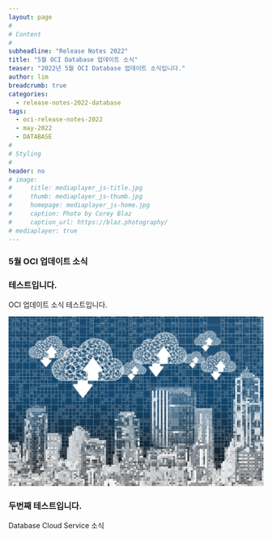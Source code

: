 ```yaml
---
layout: page
#
# Content
#
subheadline: "Release Notes 2022"
title: "5월 OCI Database 업데이트 소식"
teaser: "2022년 5월 OCI Database 업데이트 소식입니다."
author: lim
breadcrumb: true
categories:
  - release-notes-2022-database
tags:
  - oci-release-notes-2022
  - may-2022
  - DATABASE
#
# Styling
#
header: no
# image:
#     title: mediaplayer_js-title.jpg
#     thumb: mediaplayer_js-thumb.jpg
#     homepage: mediaplayer_js-home.jpg
#     caption: Photo by Corey Blaz
#     caption_url: https://blaz.photography/
# mediaplayer: true
---
```


### 5월 OCI 업데이트 소식


### 테스트입니다.
OCI 업데이트 소식 테스트입니다.

![](/images/database/database-header_1.jpg)

### 두번째 테스트입니다.
Database Cloud Service 소식
